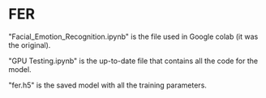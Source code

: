 # FER
"Facial_Emotion_Recognition.ipynb" is the file used in Google colab (it was the original).

"GPU Testing.ipynb" is the up-to-date file that contains all the code for the model. 

"fer.h5" is the saved model with all the training parameters. 
